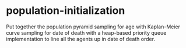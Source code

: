 # population-initialization
Put together the population pyramid sampling for age with Kaplan-Meier curve sampling for date of death with a heap-based priority queue implementation to line all the agents up in date of death order.
